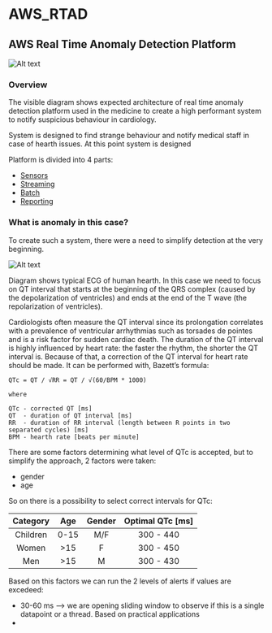 # AWS_RTAD

## AWS Real Time Anomaly Detection Platform

![Alt text](../docs/aws_rtad_actual.png)

### Overview

The visible diagram shows expected architecture of real time anomaly detection platform used in the medicine to create a high performant system to notify suspicious behaviour in cardiology.

System is designed to find strange behaviour and notify medical staff in case of hearth issues. At this point system is designed 

Platform is divided into 4 parts:

* [Sensors](../docs/sensors/readme.md)
* [Streaming](../docs/streaming/readme.md)
* [Batch](../docs/batch/readme.md)
* [Reporting](../docs/reporting/readme.md)

### What is anomaly in this case?
To create such a system, there were a need to simplify detection at the very beginning.

![Alt text](../docs/hearth_work.png)

Diagram shows typical ECG of human hearth. In this case we need to focus on QT interval that starts at the beginning of the QRS complex (caused by the depolarization of ventricles) and ends at the end of the T wave (the repolarization of ventricles).

Cardiologists often measure the QT interval since its prolongation correlates with a prevalence of ventricular arrhythmias such as torsades de pointes and is a risk factor for sudden cardiac death. The duration of the QT interval is highly influenced by heart rate: the faster the rhythm, the shorter the QT interval is. Because of that, a correction of the QT interval for heart rate should be made. It can be performed with, Bazett’s formula:

```
QTc = QT / √RR = QT / √(60/BPM * 1000)

where

QTc - corrected QT [ms]
QT  - duration of QT interval [ms]
RR  - duration of RR interval (length between R points in two separated cycles) [ms]
BPM - hearth rate [beats per minute]

```

There are some factors determining what level of QTc is accepted, but to simplify the approach, 2 factors were taken:

* gender
* age

So on there is a possibility to select correct intervals for QTc:

| Category           | Age   | Gender | Optimal QTc [ms] |
| :---:              | :---: | :---:  | :---:            |
| Children           | 0-15  | M/F    | 300 - 440        |
| Women              | >15   | F      | 300 - 450        |
| Men                | >15   | M      | 300 - 430        |

Based on this factors we can run the 2 levels of alerts if values are excedeed:
* 30-60 ms --> we are opening sliding window to observe if this is a single datapoint or a thread. Based on practical applications 
*